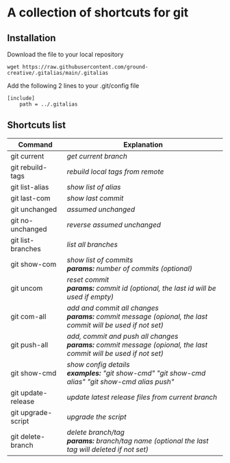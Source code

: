 # A collection of shortcuts for git

## Installation
 
Download the file to your  local repository
``` 
wget https://raw.githubusercontent.com/ground-creative/.gitalias/main/.gitalias
```
 
Add the following 2 lines to your .git/config file
```
[include]
	path = ../.gitalias
```
 
## Shortcuts list

| Command  | Explanation |
| ------------- | ------------- |
| git current | *get current branch* |
| git rebuild-tags  | *rebuild local tags from remote* |
| git list-alias  | *show list of alias*  |
| git last-com | *show last commit*  |
| git unchanged | *assumed unchanged* |
| git no-unchanged | *reverse assumed unchanged* |
| git list-branches  | *list all branches*  |
| git show-com  | *show list of commits<br>**params:** number of commits (optional)* |
| git uncom  | *reset commit<br>**params:** commit id (optional, the last id will be used if empty)* |
| git com-all | *add and commit all changes<br>**params:** commit message (opional, the last commit will be used if not set)* |
| git push-all | *add, commit and push all changes<br>**params:** commit message (opional, the last commit will be used if not set)* |
| git show-cmd | *show config details<br>**examples:** "git show-cmd" "git show-cmd alias" "git show-cmd alias push"* |
| git update-release  | *update latest release files from current branch*  |
| git upgrade-script  | *upgrade the script*  |
| git delete-branch  | *delete branch/tag<br>**params:** branch/tag name (optional the last tag will deleted if not set)*  |